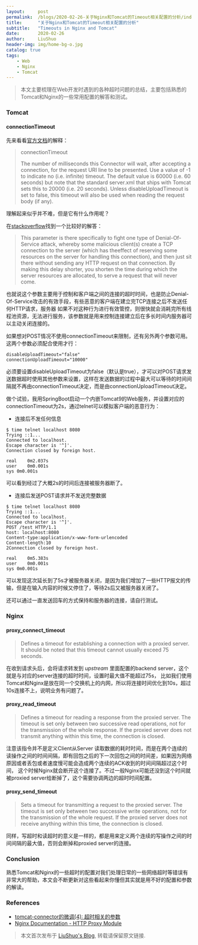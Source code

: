 ```yaml
---
layout:     post
permalink:  /blogs/2020-02-26-关于Nginx和Tomcat的Timeout相关配置的分析/index.html
title:      "关于Nginx和Tomcat的Timeout相关配置的分析"
subtitle:   "Timeouts in Nginx and Tomcat"
date:       2020-02-26
author:     LiuShuo
header-img: img/home-bg-o.jpg
catalog: true
tags:
    - Web
    - Nginx
    - Tomcat
---
```

    
> 本文主要梳理在Web开发时遇到的各种超时问题的总结，主要包括熟悉的Tomcat和Nginx的一些常用配置的解答和测试。

### Tomcat
#### connectionTimeout
先来看看[官方文档](https://tomcat.apache.org/tomcat-7.0-doc/config/http.html)的解释：
> connectionTimeout
>  
> The number of milliseconds this Connector will wait, after accepting a connection, for the 
request URI line to be presented. Use a value of -1 to indicate no (i.e. infinite) timeout. The default value is 60000 (i.e. 60 seconds) but note that the standard server.xml that ships with Tomcat sets this to 20000 (i.e. 20 seconds). Unless disableUploadTimeout is set to false, this timeout will also be used when reading the request body (if any).

理解起来似乎并不难，但是它有什么作用呢？

在[stackoverflow](https://stackoverflow.com/a/59621460/1842018)找到一个比较好的解答：
> This parameter is there specifically to fight one type of Denial-Of-Service attack, whereby some malicious client(s) create a TCP connection to the server (which has theeffect of reserving some resources on the server for handling this connection), and then just sit there without sending any HTTP request on that connection. By making this delay shorter, you shorten the time during which the server resources are allocated, to serve a request that will never come.

也就说这个参数主要用于控制和客户端之间的连接的超时时间，也是防止Denial-Of-Service攻击的有效手段，有些恶意的客户端在建立完TCP连接之后不发送任何HTTP请求，服务器
如果不对这种行为进行有效管控，则很快就会消耗完所有线程池资源，无法进行服务，该参数就是用来控制连接建立后在多长时间内服务器可以主动关闭连接的。


如果想对POST情况不使用connectionTimeout来限制，还有另外两个参数可用。这两个参数必须配合使用才行：
```
disableUploadTimeout="false"
connectionUploadTimeout="10000"
```

必须要设置disableUploadTimeout为false（默认是true），才可以对POST请求发送数据超时使用其他参数来设置，这样在发送数据的过程中最大可以等待的时间间隔就不再由connectionTimeout决定，而是由connectionUploadTimeout决定。

做个试验，我用SpringBoot启动一个内嵌Tomcat9的Web服务，并设置对应的connectionTimeout为2s，通过telnet可以模拟客户端的恶意行为：
- 连接后不发任何信息

```
$ time telnet localhost 8080
Trying ::1...
Connected to localhost.
Escape character is '^]'.
Connection closed by foreign host.

real	0m2.037s
user	0m0.001s
sys	0m0.001s
```

可以看到经过了大概2s的时间后连接被服务器断了。

- 连接后发送POST请求并不发送完整数据

```
$ time telnet localhost 8080
Trying ::1...
Connected to localhost.
Escape character is '^]'.
POST /test HTTP/1.1
host: localhost:8080
Content-type:application/x-www-form-urlencoded
Content-length:10
2Connection closed by foreign host.

real	0m5.383s
user	0m0.001s
sys	0m0.001s
```

可以发现这次延长到了5s才被服务器关闭，是因为我们增加了一些HTTP报文的传输，但是在输入内容的时候又停住了，等待2s后又被服务器关闭了。

还可以通过一直发送回车的方式保持和服务器的连接，请自行测试。


### Nginx
#### proxy_connect_timeout
> Defines a timeout for establishing a connection with a proxied server. It should be noted that this timeout cannot usually exceed 75 seconds.
  
在收到请求头后，会将请求转发到 *upstream* 里面配置的backend server，这个就是与对应的server连接的超时时间，设置时最大值不能超过75s，
比如我们使用Tomcat和Nginx是放在同一个交换机上的内网，所以将连接时间优化到10s，超过10s连接不上，说明业务有问题了。


#### proxy_read_timeout

> Defines a timeout for reading a response from the proxied server. The timeout is set only between two successive read operations, not for the transmission of the whole response. If the proxied server does not transmit anything within this time, the connection is closed.
  
注意该指令并不是定义Client从Server
读取数据的耗时时间，而是在两个连续的读操作之间的时间间隔，即有回包之后的下一次回包之间的时间差，如果因为网络原因或者丢包或者速度慢可能会造成两个连续的ACK收到的时间间隔超过这个时间，
这个时候Nginx就会断开这个连接了。不过一般Nginx可能还没到这个时间就被proxied server给断掉了，这个需要协调两边的超时时间配置。

#### proxy_send_timeout
> Sets a timeout for transmitting a request to the proxied server. The timeout is set only between two successive write operations, not for the transmission of the whole request. If the proxied server does not receive anything within this time, the connection is closed.
  
同样，写超时和读超时的意义是一样的，都是用来定义两个连续的写操作之间的时间间隔的最大值，否则会断掉和proxied server的连接。

### Conclusion
熟悉Tomcat和Nginx的一些超时的配置对我们处理日常的一些网络超时等错误有非常大的帮助，本文会不断更新对这些看起来你懂但其实就是用不好的配置和参数的解读。

### References
- [tomcat-connector的微调(4): 超时相关的参数](http://hongjiang.info/tomcat-connector-tuning-4/)
- [Nginx Documentation - HTTP Proxy Module](http://nginx.org/en/docs/http/ngx_http_proxy_module.html)

> 本文首次发布于 [LiuShuo's Blog](https://liushuo.me), 
转载请保留原文链接.
